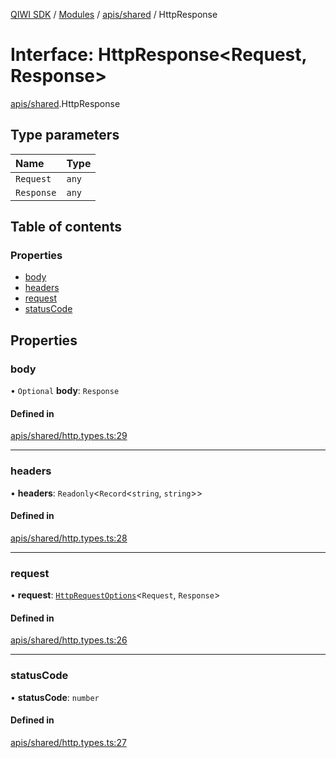 [QIWI SDK](../README.md) / [Modules](../modules.md) / [apis/shared](../modules/apis_shared.md) / HttpResponse

# Interface: HttpResponse<Request, Response\>

[apis/shared](../modules/apis_shared.md).HttpResponse

## Type parameters

| Name | Type |
| :------ | :------ |
| `Request` | `any` |
| `Response` | `any` |

## Table of contents

### Properties

- [body](apis_shared.HttpResponse.md#body)
- [headers](apis_shared.HttpResponse.md#headers)
- [request](apis_shared.HttpResponse.md#request)
- [statusCode](apis_shared.HttpResponse.md#statuscode)

## Properties

### body

• `Optional` **body**: `Response`

#### Defined in

[apis/shared/http.types.ts:29](https://github.com/AlexXanderGrib/node-qiwi-sdk/blob/501d75e/src/apis/shared/http.types.ts#L29)

___

### headers

• **headers**: `Readonly`<`Record`<`string`, `string`\>\>

#### Defined in

[apis/shared/http.types.ts:28](https://github.com/AlexXanderGrib/node-qiwi-sdk/blob/501d75e/src/apis/shared/http.types.ts#L28)

___

### request

• **request**: [`HttpRequestOptions`](index.QIWI.HttpRequestOptions.md)<`Request`, `Response`\>

#### Defined in

[apis/shared/http.types.ts:26](https://github.com/AlexXanderGrib/node-qiwi-sdk/blob/501d75e/src/apis/shared/http.types.ts#L26)

___

### statusCode

• **statusCode**: `number`

#### Defined in

[apis/shared/http.types.ts:27](https://github.com/AlexXanderGrib/node-qiwi-sdk/blob/501d75e/src/apis/shared/http.types.ts#L27)
